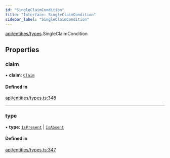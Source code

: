 ```yaml
---
id: "SingleClaimCondition"
title: "Interface: SingleClaimCondition"
sidebar_label: "SingleClaimCondition"
---
```


[api/entities/types](../../../../../modules/API/Entities/Types/Types.md).SingleClaimCondition

## Properties

### claim

• **claim**: [`Claim`](../../../../../modules/API/Entities/Types/Types.md#claim)

#### Defined in

[api/entities/types.ts:348](https://github.com/PolymeshAssociation/polymesh-sdk/blob/654b99c8d/src/api/entities/types.ts#L348)

___

### type

• **type**: [`IsPresent`](../../../../../enums/API/Entities/Types/ConditionType/ConditionType.md#ispresent) \| [`IsAbsent`](../../../../../enums/API/Entities/Types/ConditionType/ConditionType.md#isabsent)

#### Defined in

[api/entities/types.ts:347](https://github.com/PolymeshAssociation/polymesh-sdk/blob/654b99c8d/src/api/entities/types.ts#L347)
